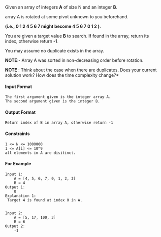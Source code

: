 Given an array of integers **A** of size N and an integer **B**.

array A is rotated at some pivot unknown to you beforehand.

**(i.e., 0 1 2 4 5 6 7 might become 4 5 6 7 0 1 2 ).**

You are given a target value **B** to search. If found in the array, return its index, otherwise return **-1**.

You may assume no duplicate exists in the array.

**NOTE**:- Array A was sorted in non-decreasing order before rotation.

**NOTE** : Think about the case when there are duplicates. Does your current solution work? How does the time complexity change?*
#### Input Format
```
The first argument given is the integer array A.
The second argument given is the integer B.
```
#### Output Format
```
Return index of B in array A, otherwise return -1
```
#### Constraints
```
1 <= N <= 1000000
1 <= A[i] <= 10^9
all elements in A are disitinct.
```
#### For Example
```
Input 1:
    A = [4, 5, 6, 7, 0, 1, 2, 3]
    B = 4
Output 1:
    0
Explanation 1:
 Target 4 is found at index 0 in A.


Input 2:
    A = [5, 17, 100, 3]
    B = 6
Output 2:
    -1
 ```